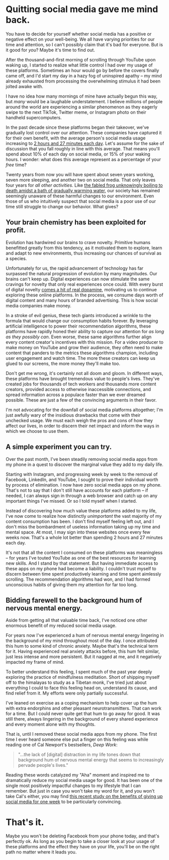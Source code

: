 # Quitting social media gave me mind back.

You have to decide for yourself whether social media has a positive or negative effect on your well-being. We all have varying priorities for our time and attention, so I can't possibly claim that it's bad for everyone. But is it good for _you_? Maybe it's time to find out.

After the thousand-and-first morning of scrolling through YouTube upon waking up, I started to realize what little control I had over my usage of these platforms. Sometimes an hour would go by before the covers finally came off, and I'd start my day in a hazy fog of uninspired apathy – my mind already exhausted from processing the overwhelming stimulus it had been jolted awake with. 

I have no idea how many mornings of mine have actually begun this way, but _many_ would be a laughable understatement. I believe millions of people around the world are experiencing a similar phenomenon as they eagerly swipe to the next TikTok, Twitter meme, or Instagram photo on their handheld supercomputers.

In the past decade since these platforms began their takeover, we've gradually lost control over our attention. These companies have captured it for their own benefit, with the average person's social media usage increasing to [2 hours and 27 minutes each day](https://www.statista.com/statistics/433871/daily-social-media-usage-worldwide/). Let's assume for the sake of discussion that you fall roughly in line with this average. That means you'll spend about 10% of each day on social media, or 15% of your waking hours. I wonder: what does this average represent as a percentage of your _free_ time?

Twenty years from now you will have spent about seven years working, seven more sleeping, and another two on social media. That only leaves four years for _all other activities_. Like [the fabled frog unknowingly boiling to death amidst a bath of gradually warming water](https://en.wikipedia.org/wiki/Boiling_frog), our society has remained seemingly unaware of these harmful changes to our environment. Even those of us who intuitively suspect that social media is a poor use of our time still struggle to change our behavior. What gives?

## Your brain chemistry has been exploited for profit.

Evolution has hardwired our brains to crave novelty. Primitive humans benefitted greatly from this tendency, as it motivated them to explore, learn and adapt to new environments, thus increasing our chances of survival as a species. 

Unfortunately for us, the rapid advancement of technology has far surpassed the natural progression of evolution by many magnitudes. Our brains can't keep up. Digital experiences can now stimulate the same cravings for novelty that only real experiences once could. With every burst of digital novelty [comes a hit of real dopamine](https://www.sciencedirect.com/science/article/pii/S0896627306004752), motivating us to continue exploring these online platforms. In the process, we consume days worth of digital content and many hours of branded advertising. This is how social media companies make money.

In a stroke of evil genius, these tech giants introduced a wrinkle to the formula that would change our consumption habits forever. By leveraging artificial intelligence to power their recommendation algorithms, these platforms have rapidly honed their ability to capture our attention for _as long as they possibly can_. Even worse, these same algorithms further align every content creator's incentives with this mission. For a video producer to make money on YouTube and grow their audience, they often need to make content that panders to the metrics these algorithms champion, including user engagement and watch time. The more these creators can keep us glued to our screens, the more money they'll make too.

Don't get me wrong, it's certainly not all doom and gloom. In different ways, these platforms have brought tremendous value to people's lives. They've created jobs for thousands of tech workers and thousands more content creators, provided access to otherwise inaccessible connections, and spread information across a populace faster than we ever dreamed possible. These are just a few of the convincing arguments in their favor.

I'm not advocating for the downfall of social media platforms altogether; I'm just awfully wary of the insidious drawbacks that come with their unchecked usage. We must each weigh the pros and cons of how they affect our lives, in order to discern their net impact and inform the ways in which we choose to use them.

## A simple experiment you can try.

Over the past month, I've been steadily removing  social media apps from my phone in a quest to discover the marginal value they add to my daily life.

Starting with Instagram, and progressing week by week to the removal of Facebook, LinkedIn, and YouTube, I sought to prove their individual worth by process of elimination. I now have zero social media apps on my phone. That's not to say that I don't still have accounts for each platform – if needed, I can always sign in through a web browser and catch up on any important things I've missed. Or so I told myself when I started.

Instead of discovering how much value these platforms added to my life, I've now come to realize how distinctly _unimportant_ the vast majority of my content consumption has been. I don't find myself feeling left out, and I don't miss the bombardment of useless information taking up my time and mental space. At most, I may sign into these websites once every few weeks now. That's a whole lot better than spending 2 hours and 27 minutes each day.

It's not that all the content I consumed on these platforms was meaningless – for years I've touted YouTube as one of the best resources for learning new skills. And I stand by that statement. But having immediate access to these apps on my phone had become a liability. I couldn't trust myself to discern between time spent productively learning and time spent aimlessly scrolling. The recommendation algorithms had won, and I had formed unconscious habits of giving them my attention for far too long.

## Bidding farewell to the background hum of nervous mental energy.

Aside from getting all that valuable time back, I've noticed one other enormous benefit of my reduced social media usage.

For years now I've experienced a hum of nervous mental energy lingering in the background of my mind throughout most of the day. I once attributed this hum to some kind of chronic anxiety. Maybe that's the technical term for it. Having experienced real anxiety attacks before, this hum felt similar, just less intense and more persistent. But it nagged at me, and it negatively impacted my frame of mind.

To better understand this feeling, I spent much of the past year deeply exploring the practice of mindfulness meditation. Short of shipping myself off to the himalayas to study as a Tibetan monk, I've tried just about everything I could to face this feeling head on, understand its cause, and find relief from it. My efforts were only partially successful.

I've leaned on exercise as a coping mechanism to help cover up the hum with extra endorphins and other pleasant neurotransmitters. That can work for a time. But I could never quite get that hum to go away for good. It was still there, always lingering in the background of every shared experience and every moment alone with my thoughts.

That is, until I removed these social media apps from my phone. The first time I ever heard someone else put a finger on this feeling was while reading one of Cal Newport's bestsellers, _Deep Work_:

> "...the lack of [digital] distraction in my life tones down that background hum of nervous mental energy that seems to increasingly pervade people's lives."

Reading these words catalyzed my "Aha" moment and inspired me to dramatically reduce my social media usage for good. It has been one of the single most positively impactful changes to my lifestyle that I can remember. But just in case you won't take my word for it, and you won't take Cal's either, you may find [this recent study on the benefits of giving up social media for one week](https://www.liebertpub.com/doi/10.1089/cyber.2021.0324) to be particularly convincing.

# That's it.

Maybe you won't be deleting Facebook from your phone today, and that's perfectly ok. As long as you begin to take a closer look at your usage of these platforms and the effect they have on your life, you'll be on the right path no matter where it leads you.
